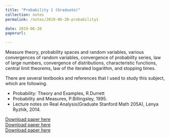 ```yaml
---
title: "Probability 1 (Graduate)"
collection: notes
permalink: /notes/2019-06-20-probability1

date: 2019-06-20
paperurl:

---
```


Measure theory, probability spaces and random variables, various convergences of random variables, convergence of probability series, law of large numbers, convergence of distributions, characteristic functions, central limit theorems, law of the iterated logarithm, and stopping times.  

There are several textbooks and references that I used to study this subject, which are following.
* Probability: Theory and Examples, R.Durrett
* Probability and Measures, P.Billingsley, 1995.
* Lecture notes on Real Analysis(Graduate Stanford Math 205A), Lenya Ryzhik, 2014.



[Download paper here](http://austinyi.github.io/files/paper2.pdf)  
[Download paper here](http://austinyi.github.io/files/paper1.pdf)  
[Download paper here](http://austinyi.github.io/files/paper3.pdf)  
